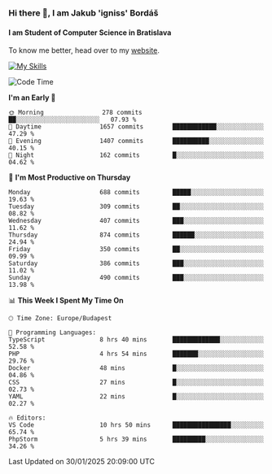 ### Hi there 👋, I am Jakub 'igniss' Bordáš

#### I am Student of Computer Science in Bratislava
To know me better, head over to my [website](https://bordas.sk).

[![My Skills](https://skillicons.dev/icons?i=js,typescript,html,css,figma,svelte,vue,next,postgresql,nest,express,nodejs)](https://bordas.sk)


<!--START_SECTION:waka-->
![Code Time](http://img.shields.io/badge/Code%20Time-1%2C667%20hrs%2018%20mins-blue)

**I'm an Early 🐤** 

```text
🌞 Morning                278 commits         ██░░░░░░░░░░░░░░░░░░░░░░░   07.93 % 
🌆 Daytime                1657 commits        ████████████░░░░░░░░░░░░░   47.29 % 
🌃 Evening                1407 commits        ██████████░░░░░░░░░░░░░░░   40.15 % 
🌙 Night                  162 commits         █░░░░░░░░░░░░░░░░░░░░░░░░   04.62 % 
```
📅 **I'm Most Productive on Thursday** 

```text
Monday                   688 commits         █████░░░░░░░░░░░░░░░░░░░░   19.63 % 
Tuesday                  309 commits         ██░░░░░░░░░░░░░░░░░░░░░░░   08.82 % 
Wednesday                407 commits         ███░░░░░░░░░░░░░░░░░░░░░░   11.62 % 
Thursday                 874 commits         ██████░░░░░░░░░░░░░░░░░░░   24.94 % 
Friday                   350 commits         ██░░░░░░░░░░░░░░░░░░░░░░░   09.99 % 
Saturday                 386 commits         ███░░░░░░░░░░░░░░░░░░░░░░   11.02 % 
Sunday                   490 commits         ███░░░░░░░░░░░░░░░░░░░░░░   13.98 % 
```


📊 **This Week I Spent My Time On** 

```text
🕑︎ Time Zone: Europe/Budapest

💬 Programming Languages: 
TypeScript               8 hrs 40 mins       █████████████░░░░░░░░░░░░   52.58 % 
PHP                      4 hrs 54 mins       ███████░░░░░░░░░░░░░░░░░░   29.76 % 
Docker                   48 mins             █░░░░░░░░░░░░░░░░░░░░░░░░   04.86 % 
CSS                      27 mins             █░░░░░░░░░░░░░░░░░░░░░░░░   02.73 % 
YAML                     22 mins             █░░░░░░░░░░░░░░░░░░░░░░░░   02.27 % 

🔥 Editors: 
VS Code                  10 hrs 50 mins      ████████████████░░░░░░░░░   65.74 % 
PhpStorm                 5 hrs 39 mins       █████████░░░░░░░░░░░░░░░░   34.26 % 
```


 Last Updated on 30/01/2025 20:09:00 UTC
<!--END_SECTION:waka-->
